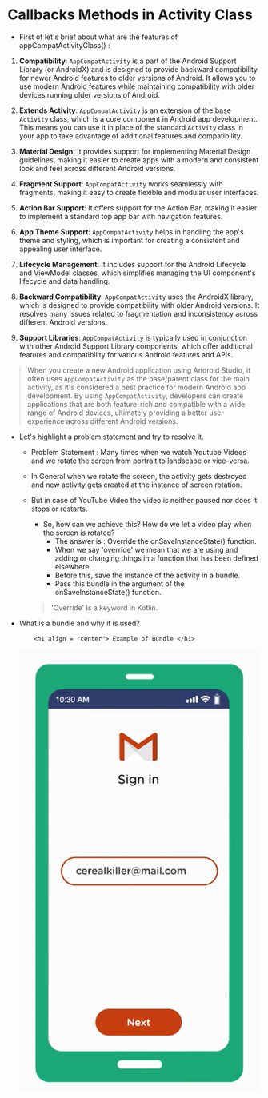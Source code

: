 # Callbacks Methods in Activity Class

- First of let's brief about what are the features of appCompatActivityClass() :

1. **Compatibility**: `AppCompatActivity` is a part of the Android Support Library (or AndroidX) and is designed to provide backward compatibility for newer Android features to older versions of Android. It allows you to use modern Android features while maintaining compatibility with older devices running older versions of Android.

2. **Extends Activity**: `AppCompatActivity` is an extension of the base `Activity` class, which is a core component in Android app development. This means you can use it in place of the standard `Activity` class in your app to take advantage of additional features and compatibility.

3. **Material Design**: It provides support for implementing Material Design guidelines, making it easier to create apps with a modern and consistent look and feel across different Android versions.

4. **Fragment Support**: `AppCompatActivity` works seamlessly with fragments, making it easy to create flexible and modular user interfaces.

5. **Action Bar Support**: It offers support for the Action Bar, making it easier to implement a standard top app bar with navigation features.

6. **App Theme Support**: `AppCompatActivity` helps in handling the app's theme and styling, which is important for creating a consistent and appealing user interface.

7. **Lifecycle Management**: It includes support for the Android Lifecycle and ViewModel classes, which simplifies managing the UI component's lifecycle and data handling.

8. **Backward Compatibility**: `AppCompatActivity` uses the AndroidX library, which is designed to provide compatibility with older Android versions. It resolves many issues related to fragmentation and inconsistency across different Android versions.

9. **Support Libraries**: `AppCompatActivity` is typically used in conjunction with other Android Support Library components, which offer additional features and compatibility for various Android features and APIs.

> When you create a new Android application using Android Studio, it often uses `AppCompatActivity` as the base/parent class for the main activity, as it's considered a best practice for modern Android app development.
> By using `AppCompatActivity`, developers can create applications that are both feature-rich and compatible with a wide range of Android devices, ultimately providing a better user experience across different Android versions.


 - Let's highlight a problem statement and try to resolve it.
    -  Problem Statement : Many times when we watch Youtube Videos and we rotate the screen from portrait to landscape or vice-versa.
    - In General when we rotate the screen, the activity gets destroyed and new activity gets created at the instance of screen rotation.
    - But in case of YouTube Video the video is neither paused nor does it stops or restarts.
        
      - So, how can we achieve this? How do we let a video play when the screen is rotated?
        - The answer is : Override the onSaveInstanceState() function. 
        - When we say 'override' we mean that we are using and adding or changing things in a function that has been defined elsewhere.
        - Before this, save the instance of the activity in a bundle.
        - Pass this bundle in the argument of the onSaveInstanceState() function.
       
      > 'Override' is a keyword in Kotlin. 
    
 - What is a bundle and why it is used?
       
           <h1 align = "center"> Example of Bundle </h1>

    <p align="center">
       <img src="https://github.com/Amit-Ashok-Swain/Android-Kick-Off/blob/main/images/Creating-Callbacks-in-the-Activity-Class/Bundle/01.png" alt="Image Description />
        </p>
       <p align="center">
       <img src="https://github.com/Amit-Ashok-Swain/Android-Kick-Off/blob/main/images/Creating-Callbacks-in-the-Activity-Class/Bundle/02.png" alt="Image Description />
   </p>
        
   -  You must have seen that when you login to your screen first time on 'G-Mail' using your e-mail ID.
   -  You're sometimes redirected to some other screen when you have to fill in your password.
   -  Now the e-mail which was filled in first screen gets transferred to the second screen.
   -  To transfer the data from one screen to another, we need bundles.
   -  That's because Android is lit rigid in this sense that is does not allows directly to use strings or data from one activity to the other.
   - That's why bundles come into the picture

 - What are bundles used for?
   -  A bundle is used to pass data from one activity to another.
   - This data can be in any form, like strings, integer, double, etc.

 - `super.onCreate(savedInstanceState)`:

    - `super`: This keyword is used to call a method in the superclass (i.e., the parent class). In Android, activities are Java classes that extend the `AppCompatActivity` class, which itself extends the `Activity` class. When you call `super.onCreate(...)`, you are invoking the `onCreate` method of the parent class (`AppCompatActivity` or `Activity`).

    - `onCreate`: This is a lifecycle method in Android activities. It is called when the activity is being created or recreated. It's a crucial part of the Android activity lifecycle and is where you typically perform one-time setup for your activity.

    - `savedInstanceState`: This parameter is a Bundle that holds the saved state of the activity. It is used to restore the activity's previous state if it was destroyed and recreated, such as when the device is rotated. If the activity is not being recreated (e.g., it's the first time it's being created), `savedInstanceState` is `null`.

   > So, `super.onCreate(savedInstanceState)` is calling the `onCreate` method of the parent class (`AppCompatActivity` or `Activity`) and passing the saved state information to it. This allows the parent class to perform its own initialization and housekeeping tasks related to activity creation.

 - `setContentView(R.layout.activity_main)`:

    - `setContentView`: This method is used to set the content view of the activity, which means specifying the layout for the user interface of the activity. The layout defines the structure and appearance of the user interface using XML files. In this line, you are telling the activity to use the XML layout defined in `activity_main.xml`.

    - `R.layout.activity_main`: This is a reference to the XML layout file for your activity. The `R` class is auto-generated by the Android build process, and it contains references to all resources (layouts, strings, images, etc.) in your Android project. In this case, `R.layout.activity_main` points to the XML layout file named `activity_main.xml`.

   > So, `setContentView(R.layout.activity_main)` specifies that the UI for the current activity is defined by the `activity_main.xml` layout file. This XML layout file is inflated, and its contents become the visible user interface for the activity, allowing you to display various UI elements and widgets to the user.

